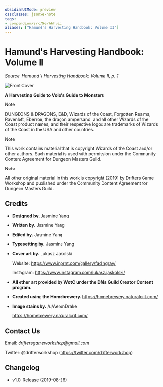 ```yaml
---
obsidianUIMode: preview
cssclasses: json5e-note
tags:
- compendium/src/5e/hhhvii
aliases: ["Hamund's Harvesting Handbook: Volume II"]
---
```

# Hamund's Harvesting Handbook: Volume II
*Source: Hamund's Harvesting Handbook: Volume II, p. 1* 

![Front Cover](https://raw.githubusercontent.com/TheGiddyLimit/homebrew/master/_img/HHH/HHHVII/Cover-Full.webp#center)

**A Harvesting Guide to Volo's Guide to Monsters**

> [!note]
> DUNGEONS & DRAGONS, D&D, Wizards of the Coast, Forgotten Realms, Ravenloft, Eberron, the dragon ampersand, and all other Wizards of the Coast product names, and their respective logos are trademarks of Wizards of the Coast in the USA and other countries.

> [!note]
> This work contains material that is copyright Wizards of the Coast and/or other authors. Such material is used with permission under the Community Content Agreement for Dungeon Masters Guild.

> [!note]
> All other original material in this work is copyright [2019] by Drifters Game Workshop and published under the Community Content Agreement for Dungeon Masters Guild.

## Credits

- **Designed by.** Jasmine Yang  
- **Written by.** Jasmine Yang  
- **Edited by.** Jasmine Yang  
- **Typesetting by.** Jasmine Yang  
- **Cover art by.** Lukasz Jakolski  

    Website: https://www.inprnt.com/gallery/fadingray/  

    Instagram: https://www.instagram.com/lukasz.jaskolski/  
- **All other art provided by WotC under the DMs Guild Creator Content program.**  
- **Created using the Homebrewery.** https://homebrewery.naturalcrit.com/  
- **Image stains by.** /u/AeronDrake  

    https://homebrewery.naturalcrit.com/  

## Contact Us

Email: *driftersgameworkshop@gmail.com*

Twitter: @drifterworkshop (https://twitter.com/drifterworkshop)

## Changelog

- v1.0: Release (2019-08-26)